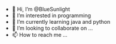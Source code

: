 - 👋 Hi, I’m @BlueSunlight
- 👀 I’m interested in programming
- 🌱 I’m currently learning java and python
- 💞️ I’m looking to collaborate on ...
- 📫 How to reach me ...

<!---
BlueSunlight/BlueSunlight is a ✨ special ✨ repository because its `README.md` (this file) appears on your GitHub profile.
You can click the Preview link to take a look at your changes.
--->
